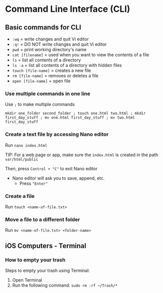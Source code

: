 # Command Line Interface (CLI)

## Basic commands for CLI

- `:wq` = write changes and quit Vi editor
- `:q!` = DO NOT write changes and quit Vi editor
- `pwd` = print working directory's name
- `cat [filename]` = used when you want to view the contents of a file
- `ls` = list all contents of a directory
- `ls -a` = list all contents of a directory with hidden files
- `touch [file-name]` = creates a new file
- `rm [file-name]` = removes or deletes a file
- `open [file-name]` = open file

### Use multiple commands in one line

Use `;` to make multiple commands

```shell
mkdir one_folder second_folder ; touch one.html two.html ; mkdir first_day_stuff ; mv one.html first_day_stuff ; mv two.html first_day_stuff
```

### Create a text file by accessing Nano editor

Run `nano index.html`

TIP: For a web page or app, make sure the `index.html` is created in the path `var/html/public`

Then, press `Control + "C"` to exit Nano editor

- Nano editor will ask you to save, append, etc.
  - Press `"Enter"`

### Create a file

Run `touch <name-of-file.txt>`

### Move a file to a different folder

Run `mv <name-of-file.txt> <folder-name>`

## iOS Computers - Terminal

### How to empty your trash

Steps to empty your trash using Terminal:

1. Open Terminal
2. Run the following command: `sudo rm -rf ~/Trash/*`